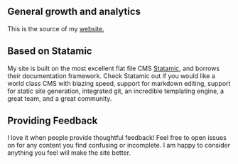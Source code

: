 ## General growth and analytics

This is the source of my [website.](https://cahoover.com)

## Based on Statamic

My site is built on the most excellent flat file CMS [Statamic](https://statamic.com), and borrows their documentation framework. Check Statamic out if you would like a world class CMS with blazing speed, support for markdown editing, support for static site generation, integrated git, an incredible templating engine, a great team, and a great community.

## Providing Feedback

I love it when people provide thoughtful feedback! Feel free to open issues on for any content you find confusing or incomplete. I am happy to consider anything you feel will make the site better.
